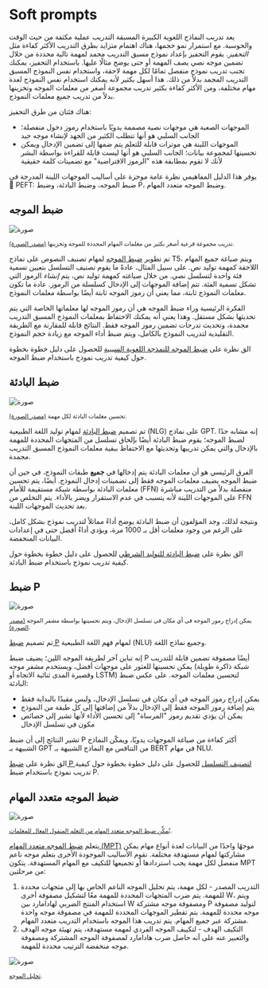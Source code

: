 # Soft prompts

يعد تدريب النماذج اللغوية الكبيرة المسبقة التدريب عملية مكثفة من حيث الوقت والحوسبة. مع استمرار نمو حجمها، هناك اهتمام متزايد بطرق التدريب الأكثر كفاءة مثل *التحفيز*. يقوم التحفيز بإعداد نموذج مسبق التدريب مجمد لمهمة تالية محددة من خلال تضمين موجه نصي يصف المهمة أو حتى يوضح مثالًا عليها. باستخدام التحفيز، يمكنك تجنب تدريب نموذج منفصل تمامًا لكل مهمة لاحقة، واستخدام نفس النموذج المسبق التدريب المجمد بدلاً من ذلك. هذا أسهل بكثير لأنه يمكنك استخدام نفس النموذج لعدة مهام مختلفة، ومن الأكثر كفاءة بكثير تدريب مجموعة أصغر من معلمات الموجه وتخزينها بدلاً من تدريب جميع معلمات النموذج.

هناك فئتان من طرق التحفيز:

- الموجهات الصعبة هي موجهات نصية مصممة يدويًا باستخدام رموز دخول منفصلة؛ الجانب السلبي هو أنها تتطلب الكثير من الجهد لإنشاء موجه جيد
- الموجهات اللينة هي موترات قابلة للتعلم يتم ضمها إلى تضمين الإدخال ويمكن تحسينها لمجموعة بيانات؛ الجانب السلبي هو أنها ليست قابلة للقراءة بواسطة البشر لأنك لا تقوم بمطابقة هذه "الرموز الافتراضية" مع تضمينات كلمة حقيقية

يوفر هذا الدليل المفاهيمي نظرة عامة موجزة على أساليب الموجهات اللينة المدرجة في 🤗 PEFT: ضبط الموجه، وضبط البادئة، وضبط P، وضبط الموجه متعدد المهام.

## ضبط الموجه

![صورة](https://huggingface.co/datasets/huggingface/documentation-images/resolve/main/peft/prompt-tuning.png)

<small>تدريب مجموعة فرعية أصغر بكثير من معلمات المهام المحددة للموجه وتخزينها <a href="https://hf.co/papers/2104.08691">(مصدر الصورة)</a>.</small>

تم تطوير [ضبط الموجه](https://hf.co/papers/2104.08691) لمهام تصنيف النصوص على نماذج T5، ويتم صياغة جميع المهام اللاحقة كمهمة توليد نص. على سبيل المثال، عادةً ما يقوم تصنيف التسلسل بتعيين تسمية فئة واحدة لتسلسل نصي. من خلال صياغته كمهمة توليد نص، يتم *إنشاء* الرموز التي تشكل تسمية الفئة. تتم إضافة الموجهات إلى الإدخال كسلسلة من الرموز. عادة ما تكون معلمات النموذج ثابتة، مما يعني أن رموز الموجه ثابتة أيضًا بواسطة معلمات النموذج.

الفكرة الرئيسية وراء ضبط الموجه هي أن رموز الموجه لها معلماتها الخاصة التي يتم تحديثها بشكل مستقل. وهذا يعني أنه يمكنك الاحتفاظ بمعلمات النموذج المسبق التدريب مجمدة، وتحديث تدرجات تضمين رموز الموجه فقط. النتائج قابلة للمقارنة مع الطريقة التقليدية لتدريب النموذج بالكامل، ويتم ضبط أداء الموجه مع زيادة حجم النموذج.

الق نظرة على [ضبط الموجه للنمذجة اللغوية السببية](../task_guides/clm-prompt-tuning) للحصول على دليل خطوة بخطوة حول كيفية تدريب نموذج باستخدام ضبط الموجه.

## ضبط البادئة

![صورة](https://huggingface.co/datasets/huggingface/documentation-images/resolve/main/peft/prefix-tuning.png)

<small>تحسين معلمات البادئة لكل مهمة <a href="https://hf.co/papers/2101.00190">(مصدر الصورة)</a>.</small>

تم تصميم [ضبط البادئة](https://hf.co/papers/2101.00190) لمهام توليد اللغة الطبيعية (NLG) على نماذج GPT. إنه مشابه جدًا لضبط الموجه؛ يقوم ضبط البادئة أيضًا بإلحاق تسلسل من المتجهات المحددة للمهمة بالإدخال والتي يمكن تدريبها وتحديثها مع الاحتفاظ ببقية معلمات النموذج المسبق التدريب مجمدة.

الفرق الرئيسي هو أن معلمات البادئة يتم إدخالها في **جميع** طبقات النموذج، في حين أن ضبط الموجه يضيف معلمات الموجه فقط إلى تضمينات إدخال النموذج. أيضًا، يتم تحسين معلمات البادئة بواسطة شبكة مستقيمة للأمام (FFN) منفصلة بدلاً من التدريب مباشرة على الموجهات اللينة لأنه يتسبب في عدم الاستقرار ويضر بالأداء. يتم التخلص من FFN بعد تحديث الموجهات اللينة.

ونتيجة لذلك، وجد المؤلفون أن ضبط البادئة يوضح أداءً مماثلاً لتدريب نموذج بشكل كامل، على الرغم من وجود معلمات أقل بـ 1000 مرة، ويؤدي أداءً أفضل حتى في إعدادات البيانات المنخفضة.

الق نظرة على [ضبط البادئة للتوليد الشرطي](../task_guides/seq2seq-prefix-tuning) للحصول على دليل خطوة بخطوة حول كيفية تدريب نموذج باستخدام ضبط البادئة.

## ضبط P

![صورة](https://huggingface.co/datasets/huggingface/documentation-images/resolve/main/peft/p-tuning.png)

<small>يمكن إدراج رموز الموجه في أي مكان في تسلسل الإدخال، ويتم تحسينها بواسطة مشفر الموجه <a href="https://hf.co/papers/2103.10385">(مصدر الصورة)</a>.</small>

تم تصميم [ضبط P](https://hf.co/papers/2103.10385) لمهام فهم اللغة الطبيعية (NLU) وجميع نماذج اللغة.

إنه تباين آخر لطريقة الموجه اللين؛ يضيف ضبط P أيضًا مصفوفة تضمين قابلة للتدريب يمكن تحسينها للعثور على موجهات أفضل، ويستخدم مشفر موجه (شبكة ذاكرة طويلة وقصيرة المدى ثنائية الاتجاه أو LSTM) لتحسين معلمات الموجه. على عكس ضبط البادئة:

- يمكن إدراج رموز الموجه في أي مكان في تسلسل الإدخال، وليس مقيدًا بالبداية فقط
- يتم إضافة رموز الموجه فقط إلى الإدخال بدلاً من إضافتها إلى كل طبقة من النموذج
- يمكن أن يؤدي تقديم رموز "المرساة" إلى تحسين الأداء لأنها تشير إلى خصائص مكون في تسلسل الإدخال

تشير النتائج إلى أن ضبط P أكثر كفاءة من صياغة الموجهات يدويًا، ويمكّن النماذج الشبيهة بـ GPT من التنافس مع النماذج الشبيهة بـ BERT في مهام NLU.

الق نظرة على [ضبط P لتصنيف التسلسل](../task_guides/ptuning-seq-classification) للحصول على دليل خطوة بخطوة حول كيفية تدريب نموذج باستخدام ضبط P.

## ضبط الموجه متعدد المهام

![صورة](https://huggingface.co/datasets/huggingface/documentation-images/resolve/main/peft/mpt.png)

<small><a href="https://hf.co/papers/2303.02861">يُمكِّن ضبط الموجه متعدد المهام من التعلم المنقول الفعال للمعلمات</a>.</small>

يتعلم [ضبط الموجه متعدد المهام (MPT)](https://hf.co/papers/2303.02861) موجهًا واحدًا من البيانات لعدة أنواع مهام يمكن مشاركتها لمهام مستهدفة مختلفة. تقوم الأساليب الموجودة الأخرى بتعلم موجه ناعم منفصل لكل مهمة يجب استردادها أو تجميعها للتكيف مع المهام المستهدفة. يتكون MPT من مرحلتين:

1. التدريب المصدر - لكل مهمة، يتم تحليل الموجه الناعم الخاص بها إلى متجهات محددة للمهمة. يتم ضرب المتجهات المحددة للمهمة معًا لتشكيل مصفوفة أخرى W، ويتم استخدام المنتج الضربي لهادامارد بين W ومصفوفة موجه مشتركة P لتوليد مصفوفة موجه محددة للمهمة. يتم تقطير الموجهات المحددة للمهمة في مصفوفة موجه واحدة مشتركة عبر جميع المهام. يتم تدريب هذا الموجه باستخدام التدريب متعدد المهام.
2. التكيف الهدف - لتكييف الموجه الفردي لمهمة مستهدفة، يتم تهيئة موجه الهدف والتعبير عنه على أنه حاصل ضرب هادامارد لمصفوفة الموجه المشتركة ومصفوفة موجه منخفضة الترتيب محددة للمهمة.

![صورة](https://huggingface.co/datasets/huggingface/documentation-images/resolve/main/peft/mpt-decomposition.png)

<small><a href="https://hf.co/papers/2103.10385">تحليل الموجه</a>.</small>
